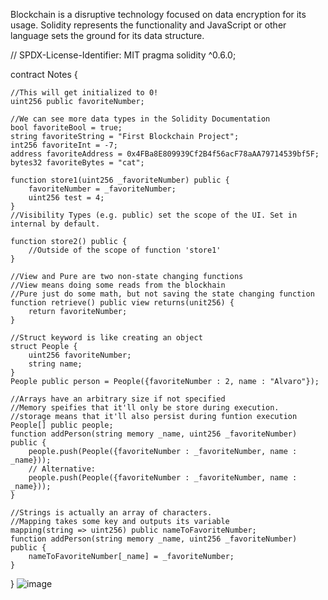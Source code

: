 Blockchain is a disruptive technology focused on data encryption for its usage. Solidity represents the functionality and JavaScript or other language sets the ground for its data structure.

// SPDX-License-Identifier: MIT
pragma solidity ^0.6.0;

contract Notes {

    //This will get initialized to 0!
    uint256 public favoriteNumber;

    //We can see more data types in the Solidity Documentation
    bool favoriteBool = true;
    string favoriteString = "First Blockchain Project";
    int256 favoriteInt = -7;
    address favoriteAddress = 0x4FBa8E809939Cf2B4f56acF78aAA79714539bf5F;
    bytes32 favoriteBytes = "cat";

    function store1(uint256 _favoriteNumber) public {
        favoriteNumber = _favoriteNumber;
        uint256 test = 4;
    }
    //Visibility Types (e.g. public) set the scope of the UI. Set in internal by default.

    function store2() public {
        //Outside of the scope of function 'store1'
    }

    //View and Pure are two non-state changing functions
    //View means doing some reads from the blockhain
    //Pure just do some math, but not saving the state changing function 
    function retrieve() public view returns(unit256) {
        return favoriteNumber;
    }

    //Struct keyword is like creating an object
    struct People {
        uint256 favoriteNumber;
        string name;
    }
    People public person = People({favoriteNumber : 2, name : "Alvaro"});

    //Arrays have an arbitrary size if not specified
    //Memory speifies that it'll only be store during execution.
    //storage means that it'll also persist during funtion execution
    People[] public people;
    function addPerson(string memory _name, uint256 _favoriteNumber) public {
        people.push(People({favoriteNumber : _favoriteNumber, name : _name}));
        // Alternative:
        people.push(People({favoriteNumber : _favoriteNumber, name : _name}));
    }

    //Strings is actually an array of characters.
    //Mapping takes some key and outputs its variable
    mapping(string => uint256) public nameToFavoriteNumber;
    function addPerson(string memory _name, uint256 _favoriteNumber) public {
        nameToFavoriteNumber[_name] = _favoriteNumber;
    }
}
![image](https://user-images.githubusercontent.com/87529457/156184350-498fe20f-eb45-40d8-9ddf-2efcb1091ab1.png)
